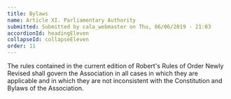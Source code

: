 ```yaml
---
title: Bylaws
name: Article XI. Parliamentary Authority
submitted: Submitted by cala_webmaster on Thu, 06/06/2019 - 21:03
accordionId: headingEleven
collapseId: collapseEleven
order: 11
---
```


The rules contained in the current edition of Robert's Rules of Order Newly Revised shall govern the Association in all cases in which they are applicable and in which they are not inconsistent with the Constitution and Bylaws of the Association.
